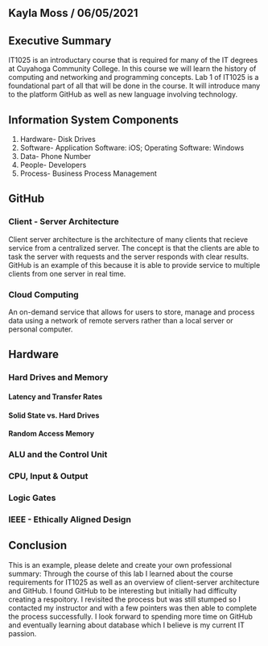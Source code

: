 ## Kayla Moss / 06/05/2021

## Executive Summary
IT1025 is an introductary course that is required for many of the IT degrees at Cuyahoga Community College. In this course we will learn the history of computing and networking and programming concepts. Lab 1 of IT1025 is a foundational part of all that will be done in the course. It will introduce many to the platform GitHub as well as new language involving technology.

## Information System Components
1. Hardware- Disk Drives
2. Software- Application Software: iOS; Operating Software: Windows
3. Data- Phone Number 
4. People- Developers
5. Process- Business Process Management 
## GitHub
### Client - Server Architecture
Client server architecture is the architecture of many clients that recieve service from a centralized server. The concept is that the clients are able to task the server with requests and the server responds with clear results. GitHub is an example of this because it is able to provide service to multiple clients from one server in real time.
### Cloud Computing
An on-demand service that allows for users to store, manage and process data using a network of remote servers rather than a local server or personal computer.
## Hardware
### Hard Drives and Memory
#### Latency and Transfer Rates
#### Solid State vs. Hard Drives
#### Random Access Memory
### ALU and the Control Unit
### CPU, Input & Output
### Logic Gates 
### IEEE - Ethically Aligned Design

## Conclusion
This is an example, please delete and create your own professional summary:
Through the course of this lab I learned about the course requirements for IT1025 as well as an overview of client-server architecture and GitHub.  I found GitHub to be interesting but initially had difficulty creating a respoitory.  I revisited the process but was still stumped so I contacted my instructor and with a few pointers was then able to complete the process successfully. I look forward to spending more time on GitHub and eventually learning about database which I believe is my current IT passion.
